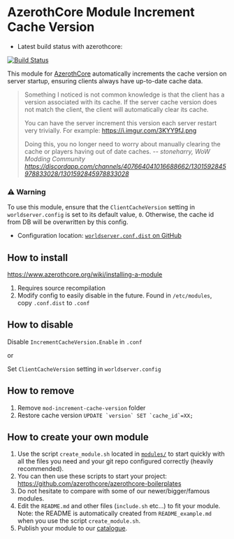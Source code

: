 # AzerothCore Module Increment Cache Version

- Latest build status with azerothcore:

[![Build Status](
https://github.com/sogladev/mod-increment-cache-version/actions/workflows/core-build.yml/badge.svg?branch=master&event=push)](https://github.com/sogladev/mod-increment-cache-version)

This module for [AzerothCore](http://www.azerothcore.org) automatically increments the cache version on server startup, ensuring clients always have up-to-date cache data.

> Something I noticed is not common knowledge is that the client has a version associated with its cache. If the server cache version does not match the client, the client will automatically clear its cache.
>
> You can have the server increment this version each server restart very trivially. For example: https://i.imgur.com/3KYY9fJ.png
>
> Doing this, you no longer need to worry about manually clearing the cache or players having out of date caches.
> -- <cite>stoneharry, WoW Modding Community https://discordapp.com/channels/407664041016688662/1301592845978833028/1301592845978833028</cite>

### ⚠️ Warning

To use this module, ensure that the `ClientCacheVersion` setting in `worldserver.config` is set to its default value, `0`. Otherwise, the cache id from DB will be overwritten by this config.

- Configuration location: [`worldserver.conf.dist` on GitHub](https://github.com/azerothcore/azerothcore-wotlk/blob/88db984e52b2c0daf533c6a1ef769a3d50d7347c/src/server/apps/worldserver/worldserver.conf.dist#L965)

## How to install
https://www.azerothcore.org/wiki/installing-a-module

1. Requires source recompilation
2. Modify config to easily disable in the future.
  Found in `/etc/modules`, copy `.conf.dist` to `.conf`

## How to disable
Disable `IncrementCacheVersion.Enable` in `.conf`

or

Set `ClientCacheVersion` setting in `worldserver.config`

## How to remove

1. Remove `mod-increment-cache-version` folder
2. Restore cache version ```UPDATE `version` SET `cache_id`=XX;```

## How to create your own module

1. Use the script `create_module.sh` located in [`modules/`](https://github.com/azerothcore/azerothcore-wotlk/tree/master/modules) to start quickly with all the files you need and your git repo configured correctly (heavily recommended).
1. You can then use these scripts to start your project: https://github.com/azerothcore/azerothcore-boilerplates
1. Do not hesitate to compare with some of our newer/bigger/famous modules.
1. Edit the `README.md` and other files (`include.sh` etc...) to fit your module. Note: the README is automatically created from `README_example.md` when you use the script `create_module.sh`.
1. Publish your module to our [catalogue](https://github.com/azerothcore/modules-catalogue).

